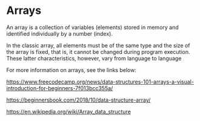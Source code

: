 # Arrays

An array is a collection of variables (elements) stored in memory and identified individually by a number (index).

In the classic array, all elements must be of the same type and the size of the array is fixed, that is, it cannot be changed during program execution.
These latter characteristics, however, vary from language to language

For more information on arrays, see the links below:

https://www.freecodecamp.org/news/data-structures-101-arrays-a-visual-introduction-for-beginners-7f013bcc355a/

https://beginnersbook.com/2018/10/data-structure-array/

https://en.wikipedia.org/wiki/Array_data_structure
